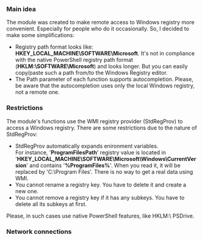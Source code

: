 ### Main idea
The module was created to make remote access to Windows registry more convenient. Especially for people who do it occasionally. So, I decided to make some simplifications:
* Registry path format looks like:  **HKEY_LOCAL_MACHINE\SOFTWARE\Microsoft**. It's not in compliance with the native PowerShell registry path format (**HKLM:\SOFTWARE\Microsoft**) and looks longer. But you can easily copy/paste such a path from/to the Windows Registry editor. 
* The Path parameter of each function supports autocompletion. Please, be aware that the autocompletion uses only the local Windows registry, not a remote one.

### Restrictions
The module's functions use the WMI registry provider (StdRegProv) to access a Windows registry. There are some restrictions due to the nature of StdRegProv:
* StdRegProv automatically expands enironment variables.  
For instance, '**ProgramFilesPath**' registry value is located in '**HKEY_LOCAL_MACHINE\SOFTWARE\Microsoft\Windows\CurrentVersion**' and contains '__%ProgramFiles%__'. When you read it, it will be replaced by 'C:\Program Files'. There is no way to get a real data using WMI.
* You cannot rename a registry key. You have to delete it and create a new one.
* You cannot remove a registry key if it has any subkeys. You have to delete all its subkeys at first.

Please, in such cases use native PowerShell features, like HKLM:\ PSDrive.


### Network connections
